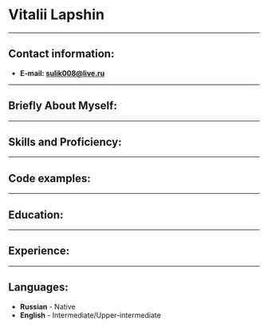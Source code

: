 # **Vitalii Lapshin**

---

## **Contact information:**

- **E-mail: sulik008@live.ru**

---
## **Briefly About Myself:**

---

## **Skills and Proficiency:**

---

## **Code examples:**

---

## **Education:**

---

## **Experience:**

---

## **Languages:**

- **Russian** - Native
- **English** - Intermediate/Upper-intermediate
